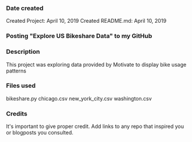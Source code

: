 ### Date created
Created Project: April 10, 2019
Created README.md: April 10, 2019

### Posting "Explore US Bikeshare Data" to my GitHub

### Description
This project was exploring data provided by Motivate to display bike usage patterns

### Files used
bikeshare.py
chicago.csv
new\_york\_city.csv
washington.csv

### Credits
It's important to give proper credit. Add links to any repo that inspired you or blogposts you consulted.
